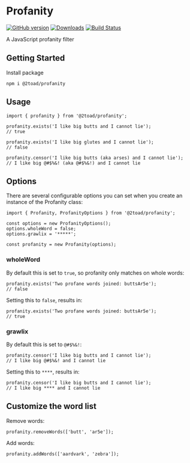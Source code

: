 # Profanity

[![GitHub version](https://badge.fury.io/gh/2Toad%2FProfanity.svg)](https://badge.fury.io/gh/2Toad%2FProfanity)
[![Downloads](https://img.shields.io/npm/dm/@2toad/profanity.svg)](https://www.npmjs.com/package/@2toad/profanity)
[![Build Status](https://travis-ci.org/2Toad/Profanity.svg?branch=master)](https://travis-ci.org/2Toad/Profanity)

A JavaScript profanity filter

## Getting Started

Install package

```
npm i @2toad/profanity
```

## Usage

```
import { profanity } from '@2toad/profanity';

profanity.exists('I like big butts and I cannot lie');
// true

profanity.exists('I like big glutes and I cannot lie');
// false

profanity.censor('I like big butts (aka arses) and I cannot lie');
// I like big @#$%&! (aka @#$%&!) and I cannot lie
```

## Options
There are several configurable options you can set when you create an instance of the Profanity class:

```
import { Profanity, ProfanityOptions } from '@2toad/profanity';

const options = new ProfanityOptions();
options.wholeWord = false;
options.grawlix = '*****';

const profanity = new Profanity(options);
```

### wholeWord

By default this is set to `true`, so profanity only matches on whole words:
```
profanity.exists('Two profane words joined: buttsAr5e');
// false
```

Setting this to `false`, results in:
```
profanity.exists('Two profane words joined: buttsAr5e');
// true
```

### grawlix

By default this is set to `@#$%&!`:
```
profanity.censor('I like big butts and I cannot lie');
// I like big @#$%&! and I cannot lie
```

Setting this to `****`, results in:
```
profanity.censor('I like big butts and I cannot lie');
// I like big **** and I cannot lie
```

## Customize the word list

Remove words:
```
profanity.removeWords(['butt', 'ar5e']);
```

Add words:
```
profanity.addWords(['aardvark', 'zebra']);
```
